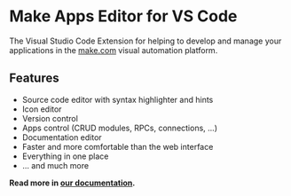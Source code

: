 Make Apps Editor for VS Code
============================

The Visual Studio Code Extension for helping to develop and manage your applications in the [make.com](make.com) visual automation platform.

## Features

- Source code editor with syntax highlighter and hints
- Icon editor
- Version control
- Apps control (CRUD modules, RPCs, connections, ...)
- Documentation editor
- Faster and more comfortable than the web interface
- Everything in one place
- ... and much more

**Read more in [our documentation](https://docs.integromat.com/apps/).**
